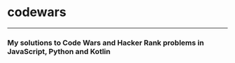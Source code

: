 # codewars
-----------------------
### My solutions to Code Wars and Hacker Rank problems in JavaScript, Python and Kotlin
